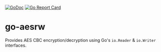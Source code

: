 [![GoDoc](https://godoc.org/github.com/tobiash/go-aesrw?status.svg)](https://godoc.org/github.com/tobiash/go-aesrw)
[![Go Report Card](https://goreportcard.com/badge/github.com/tobiash/go-aesrw)](https://goreportcard.com/report/github.com/tobiash/go-aesrw)

# go-aesrw

Provides AES CBC encryption/decryption using Go's `io.Reader` & `io.Writer` interfaces.

